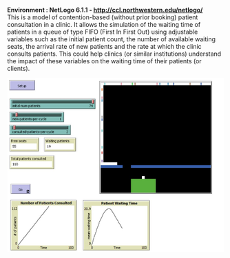**Environment : NetLogo 6.1.1 - http://ccl.northwestern.edu/netlogo/** <br>
This is a model of contention-based (without prior booking) patient consultation in a clinic. It allows the simulation of the waiting time of patients in a queue of type FIFO (First In First Out) using adjustable variables such as the initial patient count, the number of available waiting seats, the arrival rate of new patients and the rate at which the clinic consults patients. This could help clinics (or similar institutions) understand the impact of these variables on the waiting time of their patients (or clients).

<img src="screenshot.jpg">
